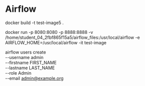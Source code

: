 # Airflow

docker build -t test-image5 .

docker run -p 8080:8080 -p 8888:8888 -v /home/student_04_2fbf865f15a5/airflow_files:/usr/local/airflow -e AIRFLOW_HOME=/usr/local/airflow -it test-image


airflow users create \
          --username admin \
          --firstname FIRST_NAME \
          --lastname LAST_NAME \
          --role Admin \
          --email admin@example.org
